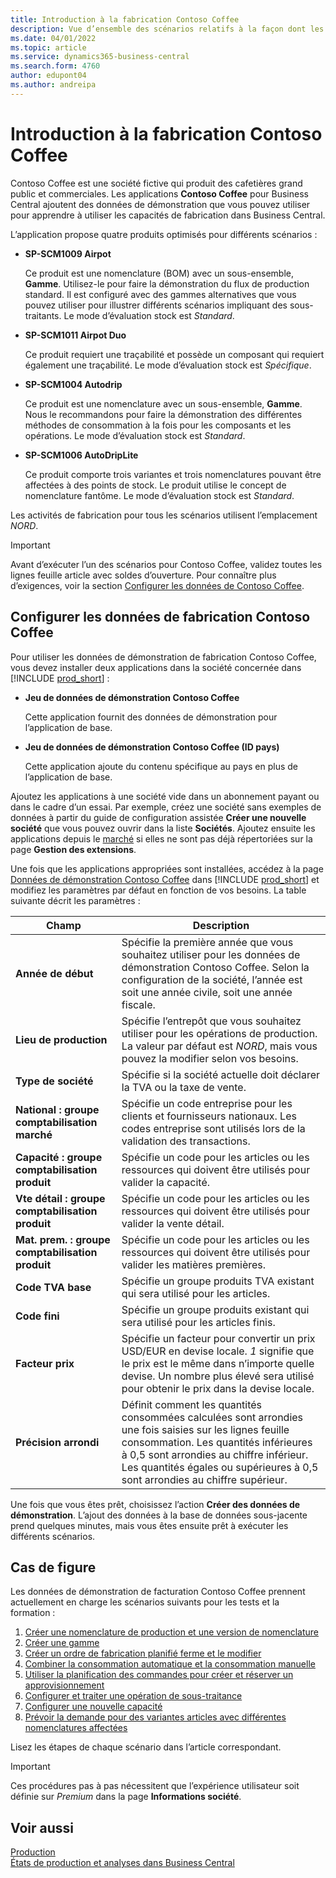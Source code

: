 ```yaml
---
title: Introduction à la fabrication Contoso Coffee
description: Vue d’ensemble des scénarios relatifs à la façon dont les données de démonstration Contoso Coffee peuvent vous aider à apprendre à utiliser les capacités de fabrication dans Business Central.
ms.date: 04/01/2022
ms.topic: article
ms.service: dynamics365-business-central
ms.search.form: 4760
author: edupont04
ms.author: andreipa
---
```


# <a name="introduction-to-contoso-coffee-manufacturing" />Introduction à la fabrication Contoso Coffee

Contoso Coffee est une société fictive qui produit des cafetières grand public et commerciales. Les applications **Contoso Coffee** pour Business Central ajoutent des données de démonstration que vous pouvez utiliser pour apprendre à utiliser les capacités de fabrication dans Business Central.  

L’application propose quatre produits optimisés pour différents scénarios :

- **SP-SCM1009 Airpot**  

  Ce produit est une nomenclature (BOM) avec un sous-ensemble, **Gamme**. Utilisez-le pour faire la démonstration du flux de production standard. Il est configuré avec des gammes alternatives que vous pouvez utiliser pour illustrer différents scénarios impliquant des sous-traitants. Le mode d’évaluation stock est *Standard*.  

- **SP-SCM1011 Airpot Duo**  

  Ce produit requiert une traçabilité et possède un composant qui requiert également une traçabilité. Le mode d’évaluation stock est *Spécifique*.  

- **SP-SCM1004 Autodrip**  

  Ce produit est une nomenclature avec un sous-ensemble, **Gamme**. Nous le recommandons pour faire la démonstration des différentes méthodes de consommation à la fois pour les composants et les opérations. Le mode d’évaluation stock est *Standard*.

- **SP-SCM1006 AutoDripLite**

  Ce produit comporte trois variantes et trois nomenclatures pouvant être affectées à des points de stock. Le produit utilise le concept de nomenclature fantôme. Le mode d’évaluation stock est *Standard*.

Les activités de fabrication pour tous les scénarios utilisent l’emplacement *NORD*.  

> [!IMPORTANT]
> Avant d’exécuter l’un des scénarios pour Contoso Coffee, validez toutes les lignes feuille article avec soldes d’ouverture. Pour connaître plus d’exigences, voir la section [Configurer les données de Contoso Coffee](#set-up-contoso-coffee-manufacturing-data).

## <a name="set-up-contoso-coffee-manufacturing-data" />Configurer les données de fabrication Contoso Coffee

Pour utiliser les données de démonstration de fabrication Contoso Coffee, vous devez installer deux applications dans la société concernée dans [!INCLUDE [prod_short](../../includes/prod_short.md)] :  

- **Jeu de données de démonstration Contoso Coffee**  

    Cette application fournit des données de démonstration pour l’application de base.  
- **Jeu de données de démonstration Contoso Coffee (ID pays)**  

    Cette application ajoute du contenu spécifique au pays en plus de l’application de base.

Ajoutez les applications à une société vide dans un abonnement payant ou dans le cadre d’un essai. Par exemple, créez une société sans exemples de données à partir du guide de configuration assistée **Créer une nouvelle société** que vous pouvez ouvrir dans la liste **Sociétés**. Ajoutez ensuite les applications depuis le [marché](../../ui-extensions-install-uninstall.md#install) si elles ne sont pas déjà répertoriées sur la page **Gestion des extensions**.  

Une fois que les applications appropriées sont installées, accédez à la page [Données de démonstration Contoso Coffee](https://businesscentral.dynamics.com/?page=4760) dans [!INCLUDE [prod_short](../../includes/prod_short.md)] et modifiez les paramètres par défaut en fonction de vos besoins. La table suivante décrit les paramètres :  

|Champ  |Description  |
|---------|---------|
|**Année de début** |Spécifie la première année que vous souhaitez utiliser pour les données de démonstration Contoso Coffee. Selon la configuration de la société, l’année est soit une année civile, soit une année fiscale.|
|**Lieu de production** |Spécifie l’entrepôt que vous souhaitez utiliser pour les opérations de production. La valeur par défaut est *NORD*, mais vous pouvez la modifier selon vos besoins.|
|**Type de société**    |Spécifie si la société actuelle doit déclarer la TVA ou la taxe de vente. |
|**National : groupe comptabilisation marché**|Spécifie un code entreprise pour les clients et fournisseurs nationaux. Les codes entreprise sont utilisés lors de la validation des transactions. |
|**Capacité : groupe comptabilisation produit**    |Spécifie un code pour les articles ou les ressources qui doivent être utilisés pour valider la capacité.|
|**Vte détail : groupe comptabilisation produit**    |Spécifie un code pour les articles ou les ressources qui doivent être utilisés pour valider la vente détail.|
|**Mat. prem. : groupe comptabilisation produit**    |Spécifie un code pour les articles ou les ressources qui doivent être utilisés pour valider les matières premières. |
|**Code TVA base**    |Spécifie un groupe produits TVA existant qui sera utilisé pour les articles.|
|**Code fini**    |Spécifie un groupe produits existant qui sera utilisé pour les articles finis.|
|**Facteur prix**     |Spécifie un facteur pour convertir un prix USD/EUR en devise locale. *1* signifie que le prix est le même dans n’importe quelle devise. Un nombre plus élevé sera utilisé pour obtenir le prix dans la devise locale. |
|**Précision arrondi**  |Définit comment les quantités consommées calculées sont arrondies une fois saisies sur les lignes feuille consommation. Les quantités inférieures à 0,5 sont arrondies au chiffre inférieur. Les quantités égales ou supérieures à 0,5 sont arrondies au chiffre supérieur.|

Une fois que vous êtes prêt, choisissez l’action **Créer des données de démonstration**. L’ajout des données à la base de données sous-jacente prend quelques minutes, mais vous êtes ensuite prêt à exécuter les différents scénarios.  

## <a name="scenarios" />Cas de figure

Les données de démonstration de facturation Contoso Coffee prennent actuellement en charge les scénarios suivants pour les tests et la formation :

1. [Créer une nomenclature de production et une version de nomenclature](create-new-production-bom-version.md)  
2. [Créer une gamme](create-new-routing.md)  
3. [Créer un ordre de fabrication planifié ferme et le modifier](create-firm-planned-production-order-change.md)  
4. [Combiner la consommation automatique et la consommation manuelle](combine-automatic-manual-flushing.md)  
5. [Utiliser la planification des commandes pour créer et réserver un approvisionnement](order-planning-create-reserve-supply.md)  
6. [Configurer et traiter une opération de sous-traitance](set-up-process-subcontracting-operation.md)  
7. [Configurer une nouvelle capacité](set-up-new-capacity.md)  
8. [Prévoir la demande pour des variantes articles avec différentes nomenclatures affectées](variants.md)  

Lisez les étapes de chaque scénario dans l’article correspondant.  

> [!IMPORTANT]
> Ces procédures pas à pas nécessitent que l’expérience utilisateur soit définie sur *Premium* dans la page **Informations société**.

## <a name="see-also" />Voir aussi

[Production](../../production-manage-manufacturing.md)  
[États de production et analyses dans Business Central](../../production-reports.md)  
